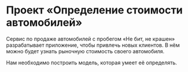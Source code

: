# Проект «Определение стоимости автомобилей»


Сервис по продаже автомобилей с пробегом «Не бит, не крашен» разрабатывает приложение, чтобы привлечь новых клиентов. В нём можно будет узнать рыночную стоимость своего автомобиля.

Нам необходимо построить модель, которая умеет её определять.
